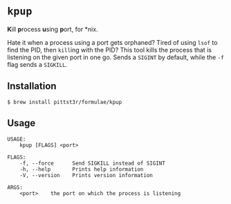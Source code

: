 # `kpup`

**K**ill **p**rocess **u**sing **p**ort, for *nix.

Hate it when a process using a port gets orphaned? Tired of using `lsof` to find
the PID, then `kill`ing with the PID? This tool kills the process that is
listening on the given port in one go. Sends a `SIGINT` by default, while the
`-f` flag sends a `SIGKILL`.

## Installation

```
$ brew install pittst3r/formulae/kpup
```

## Usage

```
USAGE:
    kpup [FLAGS] <port>

FLAGS:
    -f, --force      Send SIGKILL instead of SIGINT
    -h, --help       Prints help information
    -V, --version    Prints version information

ARGS:
    <port>    the port on which the process is listening
```
